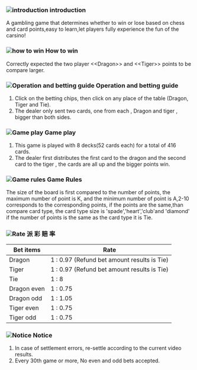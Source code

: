 ### ![introduction](https://res-global.1315cdn.com:11443/statics/game_rules/icon_i.png) introduction

A gambling game that determines whether to win or lose based on chess and card points,easy to learn,let players fully experience the fun of the carsino!

### ![how to win](https://res-global.1315cdn.com:11443/statics/game_rules/icon_win.png) How to win

Correctly expected the two player <\<Dragon\>> and <\<Tiger\>> points to be compare larger.

### ![Operation and betting guide](https://res-global.1315cdn.com:11443/statics/game_rules/icon_set.png) Operation and betting guide

1. Click on the betting chips, then click on any place of the table (Dragon, Tiger and Tie).
2. The dealer only sent two cards, one from each , Dragon and tiger , bigger than both sides.

### ![Game play](https://res-global.1315cdn.com:11443/statics/game_rules/icon_g_p.png) Game play

1. This game is played with 8 decks(52 cards each) for a total of 416 cards.
2. The dealer first distributes the first card to the dragon and the second card to the tiger , the cards are all up and the bigger points win.

### ![Game rules](https://res-global.1315cdn.com:11443/statics/game_rules/icon_g_r.png) Game Rules

The size of the board is first compared to the number of points, the maximum number of point is K, and the minimum number of point is A,2-10 corresponds to the corresponding points, if the points are the same,than compare card type, the card type size is 'spade','heart','club'and 'diamond' if the number of points is the same as the card type it is Tie.

### ![Rate](https://res-global.1315cdn.com:11443/statics/game_rules/icon_r.png) 派 彩 赔 率

| Bet items     | Rate                                              |
| ------------- | --------------------------------------------------- |
| Dragon       | 1 : 0.97 (Refund bet amount results is Tie) |
| Tiger           | 1 : 0.97 (Refund bet amount results is Tie)                                                   |
| Tie | 1 : 8                                        
|Dragon even     | 1 : 0.75
|Dragon odd      | 1 : 1.05
|Tiger even      | 1 : 0.75
|Tiger odd       | 1 : 0.75

### ![Notice](https://res-global.1315cdn.com:11443/statics/game_rules/icon_warn.png) Notice

1. In case of settlement errors, re-settle according to the current video results.
2. Every 30th game or more, No even and odd bets accepted.

